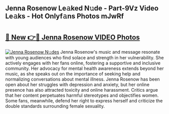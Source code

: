 ## Jenna Rosenow Le𝚊ked N𝚞de - Part-9Vz Video Le𝚊ks - Hot Onlyf𝚊ns Photos mJwRf

# <h2><a href="http://ac29154.deff.icu/?id=Jenna+Rosenow">🔗 New 👉🔴 Jenna Rosenow VIDEO Photos</a></h2>

[![Jenna Rosenow N𝚞des](https://i.imgur.com/rIISA9y.gif)](http://ac29154.deff.icu/?id=Jenna+Rosenow)
Jenna Rosenow's music and message resonate with young audiences who find solace and strength in her vulnerability. She actively engages with her fans online, fostering a supportive and inclusive community. Her advocacy for mental health awareness extends beyond her music, as she speaks out on the importance of seeking help and normalizing conversations about mental illness. Jenna Rosenow has been open about her struggles with depression and anxiety, but her online presence has also attracted toxicity and online harassment. Critics argue that her content perpetuates harmful stereotypes and objectifies women. Some fans, meanwhile, defend her right to express herself and criticize the double standards surrounding female sexuality.
